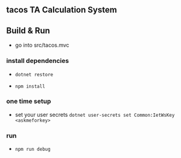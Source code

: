 ## tacos TA Calculation System

## Build & Run

* go into src/tacos.mvc

### install dependencies

* `dotnet restore`

* `npm install`

### one time setup

* set your user secrets `dotnet user-secrets set Common:IetWsKey <askmeforkey>`

### run

* `npm run debug`
